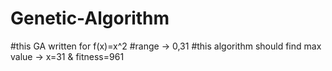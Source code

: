 # Genetic-Algorithm
#this GA written for f(x)=x^2
#range -> 0,31
#this algorithm should find max value -> x=31 & fitness=961
